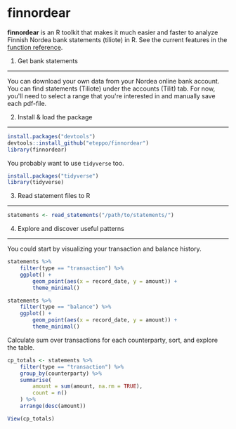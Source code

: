 # finnordear

**finnordear** is an R toolkit that makes it much easier and faster to analyze Finnish Nordea bank statements (tiliote) in R. See the current features in the [function reference](https://eteppo.github.io/finnordear/).

1. Get bank statements
---------------

You can download your own data from your Nordea online bank account. You can find statements (Tiliote) under the accounts (Tilit) tab. For now, you'll need to select a range that you're interested in and manually save each pdf-file.

2. Install & load the package
------------

``` r
install.packages("devtools")
devtools::install_github("eteppo/finnordear")
library(finnordear)
```

You probably want to use `tidyverse` too.

``` r
install.packages("tidyverse")
library(tidyverse)
```

3. Read statement files to R
------------

``` r
statements <- read_statements("/path/to/statements/")
```

4. Explore and discover useful patterns
-------------

You could start by visualizing your transaction and balance history.

``` r
statements %>%
    filter(type == "transaction") %>%
    ggplot() +
        geom_point(aes(x = record_date, y = amount)) +
        theme_minimal()
```

``` r
statements %>%
    filter(type == "balance") %>%
    ggplot() +
        geom_point(aes(x = record_date, y = amount)) +
        theme_minimal()
```

Calculate sum over transactions for each counterparty, sort, and explore the table.

``` r
cp_totals <- statements %>%
    filter(type == "transaction") %>%
    group_by(counterparty) %>%
    summarise(
        amount = sum(amount, na.rm = TRUE),
        count = n()
    ) %>%
    arrange(desc(amount))

View(cp_totals)
```

